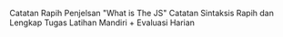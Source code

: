 Catatan Rapih Penjelsan "What is The JS"
Catatan Sintaksis Rapih dan Lengkap
Tugas Latihan Mandiri + Evaluasi Harian